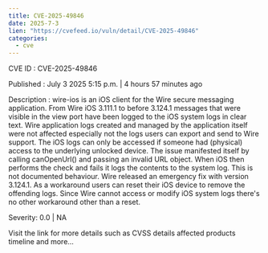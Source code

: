 ```yaml
--- 
title: CVE-2025-49846
date: 2025-7-3
lien: "https://cvefeed.io/vuln/detail/CVE-2025-49846"
categories:
  - cve
---
```


CVE ID : CVE-2025-49846

Published :  July 3
2025
5:15 p.m. | 4 hours
57 minutes ago

Description : wire-ios is an iOS client for the Wire secure messaging application. From Wire iOS 3.111.1 to before 3.124.1
messages that were visible in the view port have been logged to the iOS system logs in clear text. Wire application logs created and managed by the application itself were not affected
especially not the logs users can export and send to Wire support. The iOS logs can only be accessed if someone had (physical) access to the underlying unlocked device. The issue manifested itself by calling canOpenUrl() and passing an invalid URL object. When iOS then performs the check and fails
it logs the contents to the system log. This is not documented behaviour. Wire released an emergency fix with version 3.124.1. As a workaround
users can reset their iOS device to remove the offending logs. Since Wire cannot access or modify iOS system logs
there's no other workaround other than a reset.

Severity: 0.0 | NA

Visit the link for more details
such as CVSS details
affected products
timeline
and more...
